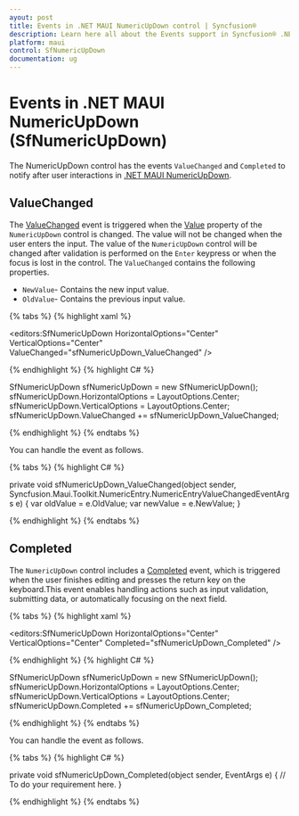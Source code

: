 ```yaml
---
ayout: post
title: Events in .NET MAUI NumericUpDown control | Syncfusion®
description: Learn here all about the Events support in Syncfusion® .NET MAUI NumericUpDown (SfNumericUpDown) control and more details.
platform: maui
control: SfNumericUpDown
documentation: ug
---
```


# Events in .NET MAUI NumericUpDown (SfNumericUpDown)

The NumericUpDown control has the events `ValueChanged` and `Completed` to notify after user interactions in [.NET MAUI NumericUpDown](https://help.syncfusion.com/cr/maui-toolkit/Syncfusion.Maui.Toolkit.NumericUpDown.SfNumericUpDown.html).

## ValueChanged

The [ValueChanged](https://help.syncfusion.com/cr/maui-toolkit/Syncfusion.Maui.Toolkit.NumericEntry.SfNumericEntry.html#Syncfusion_Maui_Toolkit_NumericEntry_SfNumericEntry_ValuChanged) event is triggered when the [Value](https://help.syncfusion.com/cr/maui-toolkit/Syncfusion.Maui.Toolkit.NumericEntry.SfNumericEntry.html#Syncfusion_Maui_Toolkit_NumericEntry_SfNumericEntry_Value) property of the `NumericUpDown` control is changed. The value will not be changed when the user enters the input. The value of the `NumericUpDown` control will be changed after validation is performed on the `Enter` keypress or when the focus is lost in the control. The `ValueChanged` contains the following properties.

 * `NewValue`- Contains the new input value.
 * `OldValue`- Contains the previous input value.

{% tabs %}
{% highlight xaml %}

<editors:SfNumericUpDown HorizontalOptions="Center"
                        VerticalOptions="Center"
                        ValueChanged="sfNumericUpDown_ValueChanged" />

{% endhighlight %}
{% highlight C# %}

SfNumericUpDown sfNumericUpDown = new SfNumericUpDown();
sfNumericUpDown.HorizontalOptions = LayoutOptions.Center;
sfNumericUpDown.VerticalOptions = LayoutOptions.Center;
sfNumericUpDown.ValueChanged += sfNumericUpDown_ValueChanged;

{% endhighlight %}
{% endtabs %}

You can handle the event as follows.

{% tabs %}
{% highlight C# %}

private void sfNumericUpDown_ValueChanged(object sender, Syncfusion.Maui.Toolkit.NumericEntry.NumericEntryValueChangedEventArgs e)
{
    var oldValue = e.OldValue;
    var newValue = e.NewValue;
}

{% endhighlight %}
{% endtabs %}

## Completed

The `NumericUpDown` control includes a [Completed](https://help.syncfusion.com/cr/maui-toolkit/Syncfusion.Maui.Toolkit.NumericEntry.SfNumericEntry.html#Syncfusion_Maui_Toolkit_NumericEntry_SfNumericEntry_Completed) event, which is triggered when the user finishes editing and presses the return key on the keyboard.This event enables handling actions such as input validation, submitting data, or automatically focusing on the next field.

{% tabs %}
{% highlight xaml %}

<editors:SfNumericUpDown HorizontalOptions="Center"
                         VerticalOptions="Center"
                         Completed="sfNumericUpDown_Completed" />

{% endhighlight %}
{% highlight C# %}

SfNumericUpDown sfNumericUpDown = new SfNumericUpDown();
sfNumericUpDown.HorizontalOptions = LayoutOptions.Center;
sfNumericUpDown.VerticalOptions = LayoutOptions.Center;
sfNumericUpDown.Completed += sfNumericUpDown_Completed;

{% endhighlight %}
{% endtabs %}

You can handle the event as follows.

{% tabs %}
{% highlight C# %}

private void sfNumericUpDown_Completed(object sender, EventArgs e)
{
    // To do your requirement here.
}

{% endhighlight %}
{% endtabs %}
